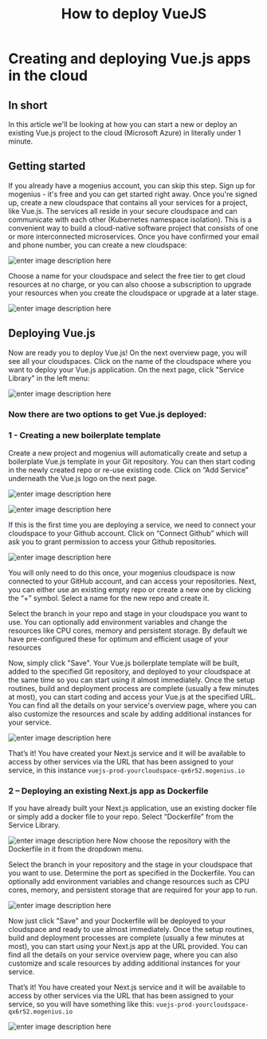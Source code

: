 ﻿---
sidebar_position: 12
title: How to deploy VueJS
---

# Creating and deploying Vue.js apps in the cloud

## In short

In this article we'll be looking at how you can start a new or deploy an existing Vue.js project to the cloud (Microsoft Azure) in literally under 1 minute.

## Getting started

If you already have a mogenius account, you can skip this step. 
Sign up for mogenius - it's free and you can get started right away. Once you're signed up, create a new cloudspace that contains all your services for a project, like Vue.js. The services all reside in your secure cloudspace and can communicate with each other (Kubernetes namespace isolation). This is a convenient way to build a cloud-native software project that consists of one or more interconnected microservices. Once you have confirmed your email and phone number, you can create a new cloudspace:

![enter image description here](https://api.mogenius.com/file/id/115e92a0-6daa-4b15-9420-438448351d89)

Choose a name for your cloudspace and select the free tier to get cloud resources at no charge, or you can also choose a subscription to upgrade your resources when you create the cloudspace or upgrade at a later stage.

![enter image description here](https://api.mogenius.com/file/id/7ec47c7f-4dc0-4f5b-8a2f-b8345a369ae8)

## Deploying Vue.js

Now are ready you to deploy Vue.js! On the next overview page, you will see all your cloudspaces. Click on the name of the cloudspace where you want to deploy your Vue.js application. On the next page, click "Service Library" in the left menu:

![enter image description here](https://api.mogenius.com/file/id/a12d10f1-4b9b-4adb-95ec-db193e1db440)

### Now there are two options to get Vue.js deployed: 

### 1 - Creating a new boilerplate template

Create a new project and mogenius will automatically create and setup a boilerplate Vue.js template in your Git repository. You can then start coding in the newly created repo or re-use existing code. Click on “Add Service” underneath the Vue.js logo on the next page.

![enter image description here](https://api.mogenius.com/file/id/c7865f1b-25e5-466a-acee-dca0f7b08941)

![enter image description here](https://api.mogenius.com/file/id/27f8938a-57fb-42fe-864e-f01278c878e7)

If this is the first time you are deploying a service, we need to connect your cloudspace to your Github account. Click on “Connect Github” which will ask you to grant permission to access your Github repositories.

![enter image description here](https://api.mogenius.com/file/id/88626d92-fa15-4d9e-8598-6a914daa633c)


You will only need to do this once, your mogenius cloudspace is now connected to your GitHub account, and can access your repositories.
Next, you can either use an existing empty repo or create a new one by clicking the “+” symbol. Select a name for the new repo and create it.

Select the branch in your repo and stage in your cloudspace you want to use. You can optionally add environment variables and change the resources like CPU cores, memory and persistent storage. By default we have pre-configured these for optimum and efficient usage of your resources

Now, simply click "Save". Your Vue.js boilerplate template will be built, added to the specified Git repository, and deployed to your cloudspace at the same time so you can start using it almost immediately. Once the setup routines, build and deployment process are complete (usually a few minutes at most), you can start coding and access your Vue.js at the specified URL. You can find all the details on your service's overview page, where you can also customize the resources and scale by adding additional instances for your service.

![enter image description here](https://api.mogenius.com/file/id/252f8af5-c372-4892-8275-d62ffc9fb054)

That’s it! You have created your Next.js service and it will be available to access by other services via the URL that has been assigned to your service, in this instance `vuejs-prod-yourcloudspace-qx6r52.mogenius.io`

### 2 – Deploying an existing Next.js app as Dockerfile

If you have already built your Next.js application, use an existing docker file or simply add a docker file to your repo. Select “Dockerfile” from the Service Library.

![enter image description here](https://api.mogenius.com/file/id/94f14c52-ea95-4ae5-8ba1-caede0571c69)
Now choose the repository with the Dockerfile in it from the dropdown menu.

Select the branch in your repository and the stage in your cloudspace that you want to use. Determine the port as specified in the Dockerfile. You can optionally add environment variables and change resources such as CPU cores, memory, and persistent storage that are required for your app to run. 

![enter image description here](https://api.mogenius.com/file/id/9efd6b72-1dff-4a25-9efc-9f7e1cfdfb3d)

Now just click "Save" and your Dockerfile will be deployed to your cloudspace and ready to use almost immediately. Once the setup routines, build and deployment processes are complete (usually a few minutes at most), you can start using your Next.js app at the URL provided. You can find all the details on your service overview page, where you can also customize and scale resources by adding additional instances for your service.

That’s it! You have created your Next.js service and it will be available to access by other services via the URL that has been assigned to your service, so you will have something like this: `vuejs-prod-yourcloudspace-qx6r52.mogenius.io`

![enter image description here](https://api.mogenius.com/file/id/b3bcd568-e7bb-45f1-a8e0-b5c07f63ba4f)

